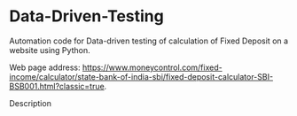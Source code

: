 # Data-Driven-Testing
Automation code for Data-driven testing of calculation of Fixed Deposit on a website using Python.

Web page address: https://www.moneycontrol.com/fixed-income/calculator/state-bank-of-india-sbi/fixed-deposit-calculator-SBI-BSB001.html?classic=true.


Description
